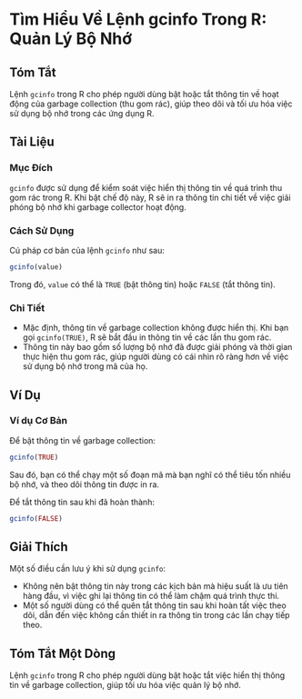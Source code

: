 <!--
Meta Description: # Tìm Hiểu Về Lệnh gcinfo Trong R: Quản Lý Bộ Nhớ ## Tóm Tắt Lệnh `gcinfo` trong R cho phép người dùng bật hoặc tắt thông tin về hoạt động của garbage...
Meta Keywords: thông, tin, gcinfo, trong, việc
-->

# Tìm Hiểu Về Lệnh gcinfo Trong R: Quản Lý Bộ Nhớ

## Tóm Tắt
Lệnh `gcinfo` trong R cho phép người dùng bật hoặc tắt thông tin về hoạt động của garbage collection (thu gom rác), giúp theo dõi và tối ưu hóa việc sử dụng bộ nhớ trong các ứng dụng R.

## Tài Liệu
### Mục Đích
`gcinfo` được sử dụng để kiểm soát việc hiển thị thông tin về quá trình thu gom rác trong R. Khi bật chế độ này, R sẽ in ra thông tin chi tiết về việc giải phóng bộ nhớ khi garbage collector hoạt động.

### Cách Sử Dụng
Cú pháp cơ bản của lệnh `gcinfo` như sau:

```R
gcinfo(value)
```

Trong đó, `value` có thể là `TRUE` (bật thông tin) hoặc `FALSE` (tắt thông tin).

### Chi Tiết
- Mặc định, thông tin về garbage collection không được hiển thị. Khi bạn gọi `gcinfo(TRUE)`, R sẽ bắt đầu in thông tin về các lần thu gom rác. 
- Thông tin này bao gồm số lượng bộ nhớ đã được giải phóng và thời gian thực hiện thu gom rác, giúp người dùng có cái nhìn rõ ràng hơn về việc sử dụng bộ nhớ trong mã của họ.

## Ví Dụ
### Ví dụ Cơ Bản
Để bật thông tin về garbage collection:

```R
gcinfo(TRUE)
```

Sau đó, bạn có thể chạy một số đoạn mã mà bạn nghĩ có thể tiêu tốn nhiều bộ nhớ, và theo dõi thông tin được in ra.

Để tắt thông tin sau khi đã hoàn thành:

```R
gcinfo(FALSE)
```

## Giải Thích
Một số điều cần lưu ý khi sử dụng `gcinfo`:
- Không nên bật thông tin này trong các kịch bản mà hiệu suất là ưu tiên hàng đầu, vì việc ghi lại thông tin có thể làm chậm quá trình thực thi.
- Một số người dùng có thể quên tắt thông tin sau khi hoàn tất việc theo dõi, dẫn đến việc không cần thiết in ra thông tin trong các lần chạy tiếp theo.

## Tóm Tắt Một Dòng
Lệnh `gcinfo` trong R cho phép người dùng bật hoặc tắt việc hiển thị thông tin về garbage collection, giúp tối ưu hóa việc quản lý bộ nhớ.